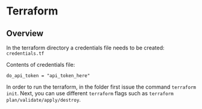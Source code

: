 # Terraform

## Overview

In the terraform directory a credentials file needs to be created: `credentials.tf`

Contents of credentials file:

```
do_api_token = "api_token_here"
```

In order to run the terraform, in the folder first issue the command `terraform init`. Next, you can use different `terraform` flags such as `terraform plan/validate/apply/destroy`.
